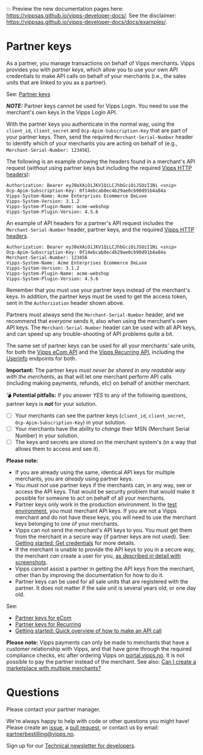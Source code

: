 <!-- START_METADATA
---
title: Partner Keys
sidebar_position: 10
---
END_METADATA -->

<!-- START_COMMENT -->

💥 Preview the new documentation pages here: <https://vippsas.github.io/vipps-developer-docs/>.
See the disclaimer: <https://vippsas.github.io/vipps-developer-docs/docs/examples/>.

<!-- END_COMMENT -->

# Partner keys

As a partner, you manage transactions on behalf of Vipps merchants.
Vipps provides you with _partner keys_, which allow you to use your own API credentials to
make API calls on behalf of your merchants (i.e., the sales units that are linked to you as a partner).

See:
[Partner keys](partner-keys.md)

**_NOTE:_**  Partner keys cannot be used for Vipps Login.
You need to use the merchant's own keys in the Vipps Login API.

With the partner keys you authenticate in the normal way,
using the `client_id`, `client_secret` and `Ocp-Apim-Subscription-Key` that are
part of your partner keys. Then, send the required `Merchant-Serial-Number`
header to identify which of your merchants you are acting on behalf of (e.g.,
`Merchant-Serial-Number: 123456`).

The following is an example showing the headers found in a merchant's API request (_without_ using partner keys but including the required
[Vipps HTTP headers](https://github.com/vippsas/vipps-ecom-api/blob/master/vipps-ecom-api.md#vipps-http-headers)):

```
Authorization: Bearer eyJ0eXAiOiJKV1QiLCJhbGciOiJSUzI1Ni <snip>
Ocp-Apim-Subscription-Key: 0f14ebcab0ec4b29ae0cb90d91b4a84a
Vipps-System-Name: Acme Enterprises Ecommerce DeLuxe
Vipps-System-Version: 3.1.2
Vipps-System-Plugin-Name: acme-webshop
Vipps-System-Plugin-Version: 4.5.6
```

An example of API headers for a partner's API request includes the `Merchant-Serial-Number` header, partner keys, and the required
[Vipps HTTP headers](https://github.com/vippsas/vipps-ecom-api/blob/master/vipps-ecom-api.md#vipps-http-headers).

```
Authorization: Bearer eyJ0eXAiOiJKV1QiLCJhbGciOiJSUzI1Ni <snip>
Ocp-Apim-Subscription-Key: 0f14ebcab0ec4b29ae0cb90d91b4a84a
Merchant-Serial-Number: 123456
Vipps-System-Name: Acme Enterprises Ecommerce DeLuxe
Vipps-System-Version: 3.1.2
Vipps-System-Plugin-Name: acme-webshop
Vipps-System-Plugin-Version: 4.5.6
```

Remember that you must use your partner keys instead of the merchant's keys.
In addition, the partner keys must be used to get the access token, sent in the
`Authorization` header shown above.

Partners must always send the `Merchant-Serial-Number` header, and we recommend
that _everyone_ sends it, also when using the merchant's own API keys.
The `Merchant-Serial-Number` header can be used with all API keys, and can
speed up any trouble-shooting of API problems quite a bit.

The same set of partner keys can be used for all your merchants' sale units, for both the
[Vipps eCom API](https://github.com/vippsas/vipps-ecom-api)
and the
[Vipps Recurring API](https://github.com/vippsas/vipps-recurring-api),
including the
[Userinfo](#use-userinfo)
endpoints for both.

**Important:** The partner keys _*must never be shared in any readable way with
the merchants*_, as that will let one merchant perform API calls (including
making payments, refunds, etc) on behalf of another merchant.

:bomb: **Potential pitfalls:**
If you answer _YES_ to any of the following questions, partner keys is **_not_** for your solution.
- [ ] Your merchants can see the partner keys (`client_id`, `client_secret`, `Ocp-Apim-Subscription-Key`) in your solution.
- [ ] Your merchants have the ability to _change_ their MSN (Merchant Serial Number) in your solution.
- [ ] The keys and secrets are stored on the merchant system's (in a way that allows them to access and see it).

**Please note:**
* If you are already using the same, identical API keys for multiple
  merchants, you are _already_ using partner keys.
* You _must not_
  use partner keys if the merchants can, in any way, see or access the API keys.
  That would be security problem that would make it possible for someone to act on behalf of all your merchants.
* Partner keys only work in the production environment. In the
  [test environment](https://github.com/vippsas/vipps-developers/blob/master/vipps-test-environment.md),
  you must merchant API keys. If you are not a Vipps merchant and do not have these keys, you will need to use the merchant keys belonging to one of your merchants.
* Vipps can not send the merchant's API keys to you. You must get them from the merchant in a secure way (if partner keys are not used).
  See:
  [Getting started: Get credentials](https://github.com/vippsas/vipps-developers/blob/master/vipps-getting-started.md#get-credentials)
  for more details.
* If the merchant is unable to provide the API keys to you in a secure
  way, the merchant _can_ create a user for you,
  [as described in detail with screenshots](add-portal-user.md).
* Vipps cannot assist a partner in getting the API keys from the merchant,
  other than by improving the documentation for how to do it.
* Partner keys can be used for all sale units that are registered with the partner.
  It does not matter if the sale unit is several years old, or one day old.

See:
* [Partner keys for eCom](https://github.com/vippsas/vipps-ecom-api/blob/master/vipps-ecom-api.md#partner-keys)
* [Partner keys for Recurring](https://github.com/vippsas/vipps-recurring-api/blob/master/vipps-recurring-api.md#partner-keys)
* [Getting started: Quick overview of how to make an API call](https://github.com/vippsas/vipps-developers/blob/master/vipps-getting-started.md#quick-overview-of-how-to-make-an-api-call)

**Please note:** Vipps payments can only be made to merchants that have a
customer relationship with Vipps, and that have gone through the required
compliance checks, etc after ordering Vipps on
[portal.vipps.no](https://portal.vipps.no).
It is not possible to pay the partner instead of the merchant. See also:
[Can I create a marketplace with multiple merchants?](https://github.com/vippsas/vipps-ecom-api/blob/master/vipps-ecom-api-faq.md#can-i-create-a-marketplace-with-multiple-merchants)

# Questions

Please contact your partner manager.

We're always happy to help with code or other questions you might have!
Please create an [issue](https://github.com/vippsas/vipps-developers/issues),
a [pull request](https://github.com/vippsas/vipps-developers/pulls),
or contact us by email: partnerbestilling@vipps.no.

Sign up for our [Technical newsletter for developers](https://github.com/vippsas/vipps-developers/tree/master/newsletters).
